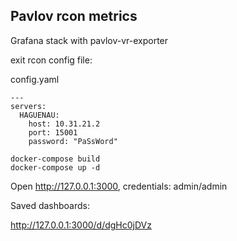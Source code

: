 ## Pavlov rcon metrics

Grafana stack with pavlov-vr-exporter

exit rcon config file:

config.yaml
```
---
servers:
  HAGUENAU:
    host: 10.31.21.2
    port: 15001
    password: "PaSsWord"

```

```
docker-compose build
docker-compose up -d
```

Open http://127.0.0.1:3000, credentials: admin/admin

Saved dashboards:

http://127.0.0.1:3000/d/dgHc0jDVz

